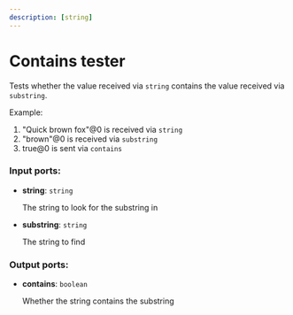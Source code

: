 ```yaml
---
description: [string]
---
```


# Contains tester

Tests whether the value received via `string` contains the value received via `substring`.

Example:

1. "Quick brown fox"@0 is received via `string`
2. "brown"@0 is received via `substring`
3. true@0 is sent via `contains`

### Input ports:

* __string__: ` string `

    The string to look for the substring in


* __substring__: ` string `

    The string to find

### Output ports:

* __contains__: ` boolean `

    Whether the string contains the substring

